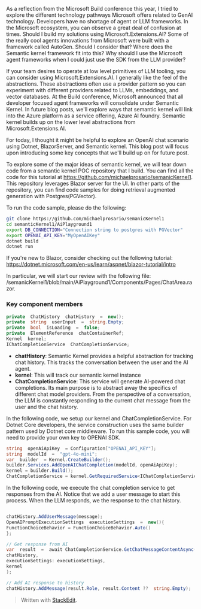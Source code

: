 As a reflection from the Microsoft Build conference this year, I tried to explore the different technology pathways Microsoft offers related to GenAI technology.   Developers have no shortage of agent or LLM frameworks.   In the Microsoft ecosystem, you can observe a great deal of confusion at times.   Should I build my solutions using Microsoft.Extensions.AI?  Some of the really cool agents innovations from Microsoft were built with a framework called AutoGen.  Should I consider that?   Where does the Semantic kernel framework fit into this?  Why should I use the Microsoft agent frameworks when I could just use the SDK from the LLM provider?

If your team desires to operate at low level primitives of LLM tooling, you can consider using Microsoft.Extensions.AI.   I generally like the feel of the abstractions.   These abstractions often use a provider pattern so you can experiment with different providers related to LLMs, embeddings, and vector databases.   At the Build conference, Microsoft announced that all developer focused agent frameworks will consolidate under Semantic Kernel.   In future blog posts, we'll explore ways that semantic kernel will link into the Azure platform as a service offering, Azure AI foundry.  Semantic kernel builds up on the lower level abstractions from Microsoft.Extensions.AI.

For today, I thought it might be helpful to explore an OpenAI chat scenario using Dotnet, BlazorServer, and Semantic kernel.    This blog post will focus upon introducing some key concepts that we'll build up on for future post.

To explore some of the major ideas of semantic kernel, we will tear down code from a semantic kernel POC repository that I build. You can find all the code for this tutorial at https://github.com/michaelprosario/semanicKernel1. This repository leverages Blazor server for the UI.   In other parts of the repository, you can find code samples for doing retrieval augmented generation with Postgres(PGVector).

To run the code sample, please do the following:
``` bash 
git clone https://github.com/michaelprosario/semanicKernel1
cd semanticKernel1/AiPlayground1
export DB_CONNECTION="Connection string to postgres with PGVector"  
export OPENAI_API_KEY="MyOpenAIKey"
dotnet build
dotnet run
``` 

If you're new to Blazor, consider checking out the following tutorial:
https://dotnet.microsoft.com/en-us/learn/aspnet/blazor-tutorial/intro

In particular, we will start our review with the following file:
/semanicKernel1/blob/main/AiPlayground1/Components/Pages/ChatArea.razor.

### Key component members
``` csharp
private  ChatHistory  chatHistory  =  new();
private  string  userInput  =  string.Empty;
private  bool  isLoading  =  false;
private  ElementReference  chatContainerRef;
Kernel  kernel;
IChatCompletionService  ChatCompletionService;
```


- **chatHistory**: Semantic Kernel provides a helpful abstraction for tracking chat history. This tracks the conversation between the user and the AI agent.
- **kernel**: This will track our semantic kernel instance
- **ChatCompletionService**: This service will generate AI-powered chat completions. Its main purpose is to abstract away the specifics of different chat model providers. From the perspective of a conversation, the LLM is constantly responding to the current chat message from the user and the chat history.

  

In the following code, we setup our kernel and ChatCompletionService. For Dotnet Core developers, the service construction uses the same builder pattern used by Dotnet core middleware. To run this sample code, you will need to provide your own key to OPENAI SDK.

``` csharp
string  openAiApiKey  = Configuration["OPENAI_API_KEY"];
string  modelId  =  "gpt-4o-mini";
var  builder  = Kernel.CreateBuilder();
builder.Services.AddOpenAIChatCompletion(modelId, openAiApiKey);
kernel = builder.Build();
ChatCompletionService = kernel.GetRequiredService<IChatCompletionService>();
```
In the following code, we execute the chat completion service to get responses from the AI. Notice that we add a user message to start this process. When the LLM responds, we the response to the chat history.

  

``` csharp

chatHistory.AddUserMessage(message);
OpenAIPromptExecutionSettings  executionSettings  =  new(){
FunctionChoiceBehavior = FunctionChoiceBehavior.Auto()
};

// Get response from AI
var  result  =  await ChatCompletionService.GetChatMessageContentAsync(
chatHistory,
executionSettings: executionSettings,
kernel
);

// Add AI response to history
chatHistory.AddMessage(result.Role, result.Content ??  string.Empty);

```

> Written with [StackEdit](https://stackedit.io/).